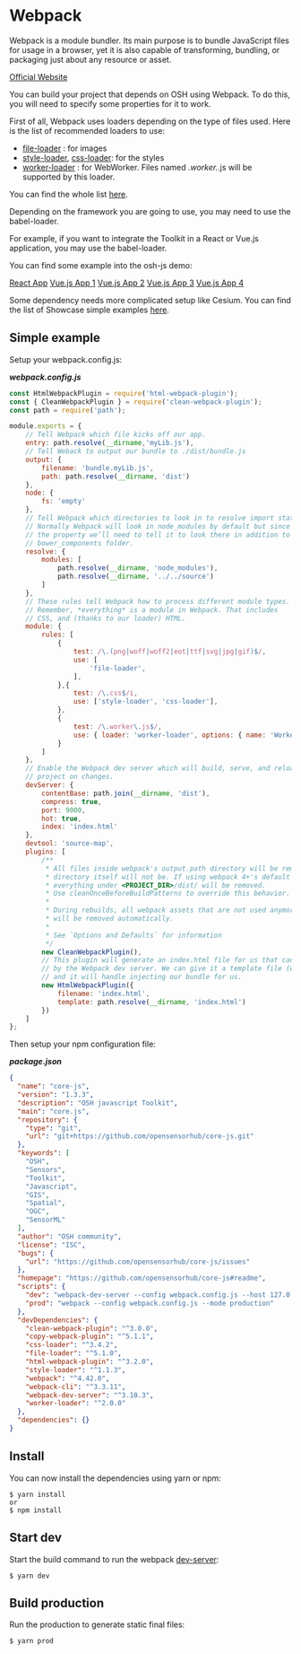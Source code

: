 # Webpack

Webpack is a module bundler. Its main purpose is to bundle JavaScript files for usage in a browser,
 yet it is also capable of transforming, bundling, or packaging just about any resource or asset.
 
[Official Website](https://webpack.js.org/)

You can build your project that depends on OSH using Webpack. To do this, you will need to specify some properties 
for it to work.

First of all, Webpack uses loaders depending on the type of files used. Here is the list of recommended loaders to use:
- [file-loader](https://webpack.js.org/loaders/file-loader) : for images
- [style-loader](https://webpack.js.org/loaders/style-loader/), [css-loader](https://webpack.js.org/loaders/css-loader/): for the styles
- [worker-loader](https://webpack.js.org/loaders/worker-loader) : for WebWorker. Files named *.worker.*.js will be supported by this loader.

You can find the whole list [here](https://webpack.js.org/loaders/).

Depending on the framework you are going to use, you may need to use the babel-loader.

For example, if you want to integrate the Toolkit in a React or Vue.js application, you may use the babel-loader.

You can find some example into the osh-js demo: 

[React App](https://github.com/opensensorhub/osh-js/blob/master/demos/3dr-solo-uav/3dr-solo-uav-react/webpack.config.js)
[Vue.js App 1](https://github.com/opensensorhub/osh-js/blob/master/demos/3dr-solo-uav/3dr-solo-uav-vuejs/webpack.config.js)
[Vue.js App 2](https://github.com/opensensorhub/osh-js/blob/master/demos/dynamic-android/webpack.config.js)
[Vue.js App 3](https://github.com/opensensorhub/osh-js/blob/master/demos/video-display/video-display-advanced-vuejs/webpack.config.js)
[Vue.js App 4](https://github.com/opensensorhub/osh-js/blob/master/demos/video-display/video-display-vuejs/webpack.config.js)

Some dependency needs more complicated setup like Cesium. You can find the list of Showcase simple examples [here](https://github.com/opensensorhub/osh-js/tree/master/showcase/examples).

## Simple example

Setup your webpack.config.js:

***webpack.config.js***
```js
const HtmlWebpackPlugin = require('html-webpack-plugin');
const { CleanWebpackPlugin } = require('clean-webpack-plugin');
const path = require('path');

module.exports = {
    // Tell Webpack which file kicks off our app.
    entry: path.resolve(__dirname,'myLib.js'),
    // Tell Weback to output our bundle to ./dist/bundle.js
    output: {
        filename: 'bundle.myLib.js',
        path: path.resolve(__dirname, 'dist')
    },
    node: {
        fs: 'empty'
    },
    // Tell Webpack which directories to look in to resolve import statements.
    // Normally Webpack will look in node_modules by default but since we’re overriding
    // the property we’ll need to tell it to look there in addition to the
    // bower_components folder.
    resolve: {
        modules: [
            path.resolve(__dirname, 'node_modules'),
            path.resolve(__dirname, '../../source')
        ]
    },
    // These rules tell Webpack how to process different module types.
    // Remember, *everything* is a module in Webpack. That includes
    // CSS, and (thanks to our loader) HTML.
    module: {
        rules: [
            {
                test: /\.(png|woff|woff2|eot|ttf|svg|jpg|gif)$/,
                use: [
                    'file-loader',
                ],
            },{
                test: /\.css$/i,
                use: ['style-loader', 'css-loader'],
            },
            {
                test: /\.worker\.js$/,
                use: { loader: 'worker-loader', options: { name: 'WorkerName.[hash].js' } }
            }
        ]
    },
    // Enable the Webpack dev server which will build, serve, and reload our
    // project on changes.
    devServer: {
        contentBase: path.join(__dirname, 'dist'),
        compress: true,
        port: 9000,
        hot: true,
        index: 'index.html'
    },
    devtool: 'source-map',
    plugins: [
        /**
         * All files inside webpack's output.path directory will be removed once, but the
         * directory itself will not be. If using webpack 4+'s default configuration,
         * everything under <PROJECT_DIR>/dist/ will be removed.
         * Use cleanOnceBeforeBuildPatterns to override this behavior.
         *
         * During rebuilds, all webpack assets that are not used anymore
         * will be removed automatically.
         *
         * See `Options and Defaults` for information
         */
        new CleanWebpackPlugin(),
        // This plugin will generate an index.html file for us that can be used
        // by the Webpack dev server. We can give it a template file (written in EJS)
        // and it will handle injecting our bundle for us.
        new HtmlWebpackPlugin({
            filename: 'index.html',
            template: path.resolve(__dirname, 'index.html')
        })
    ]
};
```

Then setup your npm configuration file:

***package.json***
```json
{
  "name": "core-js",
  "version": "1.3.3",
  "description": "OSH javascript Toolkit",
  "main": "core.js",
  "repository": {
    "type": "git",
    "url": "git+https://github.com/opensensorhub/core-js.git"
  },
  "keywords": [
    "OSH",
    "Sensors",
    "Toolkit",
    "Javascript",
    "GIS",
    "Spatial",
    "OGC",
    "SensorML"
  ],
  "author": "OSH community",
  "license": "ISC",
  "bugs": {
    "url": "https://github.com/opensensorhub/core-js/issues"
  },
  "homepage": "https://github.com/opensensorhub/core-js#readme",
  "scripts": {
    "dev": "webpack-dev-server --config webpack.config.js --host 127.0.0.1 --mode development --watch",
    "prod": "webpack --config webpack.config.js --mode production"
  },
  "devDependencies": {
    "clean-webpack-plugin": "^3.0.0",
    "copy-webpack-plugin": "^5.1.1",
    "css-loader": "^3.4.2",
    "file-loader": "^5.1.0",
    "html-webpack-plugin": "^3.2.0",
    "style-loader": "^1.1.3",
    "webpack": "^4.42.0",
    "webpack-cli": "^3.3.11",
    "webpack-dev-server": "^3.10.3",
    "worker-loader": "^2.0.0"
  },
  "dependencies": {}
}
```

## Install 

You can now install the dependencies using yarn or npm:

```shell script
$ yarn install
or
$ npm install
```

## Start dev

Start the build command to run the webpack [dev-server](https://webpack.js.org/configuration/dev-server):

```shell script
$ yarn dev
```

## Build production

Run the production to generate static final files:

```shell script
$ yarn prod
```

